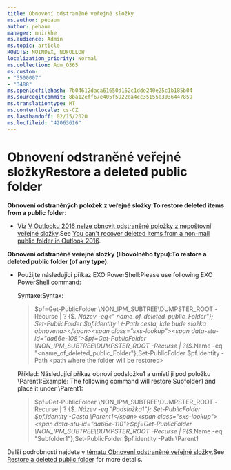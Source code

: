 ```yaml
---
title: Obnovení odstraněné veřejné složky
ms.author: pebaum
author: pebaum
manager: mnirkhe
ms.audience: Admin
ms.topic: article
ROBOTS: NOINDEX, NOFOLLOW
localization_priority: Normal
ms.collection: Adm_O365
ms.custom:
- "3500007"
- "3488"
ms.openlocfilehash: 7b04612daca61650d162c1dde240e25c1b185b04
ms.sourcegitcommit: 8ba12eff67e405f5922ea4cc35155e3036447859
ms.translationtype: MT
ms.contentlocale: cs-CZ
ms.lasthandoff: 02/15/2020
ms.locfileid: "42063616"
---
```

# <a name="restore-a-deleted-public-folder"></a><span data-ttu-id="da66e-102">Obnovení odstraněné veřejné složky</span><span class="sxs-lookup"><span data-stu-id="da66e-102">Restore a deleted public folder</span></span>

<span data-ttu-id="da66e-103">**Obnovení odstraněných položek z veřejné složky**:</span><span class="sxs-lookup"><span data-stu-id="da66e-103">**To restore deleted items from a public folder**:</span></span>

- <span data-ttu-id="da66e-104">Viz [V Outlooku 2016 nelze obnovit odstraněné položky z nepoštovní veřejné složky](https://aka.ms/pfrec).</span><span class="sxs-lookup"><span data-stu-id="da66e-104">See [You can't recover deleted items from a non-mail public folder in Outlook 2016](https://aka.ms/pfrec).</span></span>
 
<span data-ttu-id="da66e-105">**Obnovení odstraněné veřejné složky (libovolného typu):**</span><span class="sxs-lookup"><span data-stu-id="da66e-105">**To restore a deleted public folder (of any type)**:</span></span> 

- <span data-ttu-id="da66e-106">Použijte následující příkaz EXO PowerShell:</span><span class="sxs-lookup"><span data-stu-id="da66e-106">Please use following EXO PowerShell command:</span></span>

    <span data-ttu-id="da66e-107">Syntaxe:</span><span class="sxs-lookup"><span data-stu-id="da66e-107">Syntax:</span></span>

    ><span data-ttu-id="da66e-108">$pf=Get-PublicFolder \NON_IPM_SUBTREE\DUMPSTER_ROOT -Recurse | ? {$_. Název -eq\<" name_of_deleted_public_Folder"}; Set-PublicFolder $pf.identity \<-Path cesta, kde bude složka obnovena></span><span class="sxs-lookup"><span data-stu-id="da66e-108">$pf=Get-PublicFolder \NON_IPM_SUBTREE\DUMPSTER_ROOT -Recurse  | ?{$_.Name -eq "\<name_of_deleted_public_Folder"};Set-PublicFolder $pf.identity -Path \<path where the folder will be restored></span></span>

    <span data-ttu-id="da66e-109">Příklad: Následující příkaz obnoví podsložku1 a umístí ji pod položku \Parent1:</span><span class="sxs-lookup"><span data-stu-id="da66e-109">Example: The following command will restore Subfolder1 and place it under \Parent1:</span></span>

    ><span data-ttu-id="da66e-110">$pf=Get-PublicFolder \NON_IPM_SUBTREE\DUMPSTER_ROOT -Recurse | ? {$_. Název -eq "Podsložka1"}; Set-PublicFolder $pf.identity -Cesta \Parent1</span><span class="sxs-lookup"><span data-stu-id="da66e-110">$pf=Get-PublicFolder \NON_IPM_SUBTREE\DUMPSTER_ROOT -Recurse | ?{$_.Name -eq "Subfolder1"};Set-PublicFolder $pf.identity -Path \Parent1</span></span>

<span data-ttu-id="da66e-111">Další podrobnosti najdete v [tématu Obnovení odstraněné veřejné složky.](https://docs.microsoft.com/exchange/collaboration-exo/public-folders/restore-deleted-public-folder)</span><span class="sxs-lookup"><span data-stu-id="da66e-111">See [Restore a deleted public folder](https://docs.microsoft.com/exchange/collaboration-exo/public-folders/restore-deleted-public-folder) for more details.</span></span>
